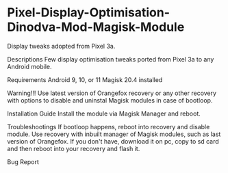 # Pixel-Display-Optimisation-Dinodva-Mod-Magisk-Module
Display tweaks adopted from Pixel 3a.

Descriptions
Few display optimisation tweaks ported from Pixel 3a to any Android mobile.

Requirements
Android 9, 10, or 11
Magisk 20.4 installed

Warning!!!
Use latest version of Orangefox recovery or any other recovery with options to disable and uninstal Magisk modules in case of bootloop.

Installation Guide
Install the module via Magisk Manager and reboot.

Troubleshootings
If bootloop happens, reboot into recovery and disable module. Use recovery with inbuilt manager of Magisk modules, such as last version of Orangefox. If you don't have, download it on pc, copy to sd card and then reboot into your recovery and flash it.

Bug Report
